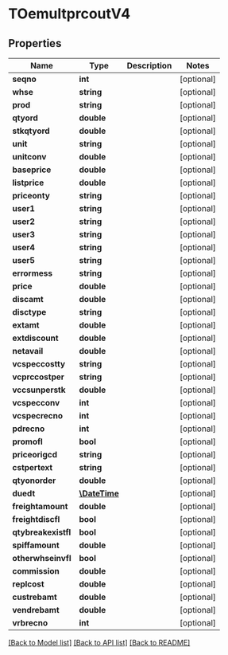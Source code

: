 # TOemultprcoutV4

## Properties
Name | Type | Description | Notes
------------ | ------------- | ------------- | -------------
**seqno** | **int** |  | [optional] 
**whse** | **string** |  | [optional] 
**prod** | **string** |  | [optional] 
**qtyord** | **double** |  | [optional] 
**stkqtyord** | **double** |  | [optional] 
**unit** | **string** |  | [optional] 
**unitconv** | **double** |  | [optional] 
**baseprice** | **double** |  | [optional] 
**listprice** | **double** |  | [optional] 
**priceonty** | **string** |  | [optional] 
**user1** | **string** |  | [optional] 
**user2** | **string** |  | [optional] 
**user3** | **string** |  | [optional] 
**user4** | **string** |  | [optional] 
**user5** | **string** |  | [optional] 
**errormess** | **string** |  | [optional] 
**price** | **double** |  | [optional] 
**discamt** | **double** |  | [optional] 
**disctype** | **string** |  | [optional] 
**extamt** | **double** |  | [optional] 
**extdiscount** | **double** |  | [optional] 
**netavail** | **double** |  | [optional] 
**vcspeccostty** | **string** |  | [optional] 
**vcprccostper** | **string** |  | [optional] 
**vccsunperstk** | **double** |  | [optional] 
**vcspecconv** | **int** |  | [optional] 
**vcspecrecno** | **int** |  | [optional] 
**pdrecno** | **int** |  | [optional] 
**promofl** | **bool** |  | [optional] 
**priceorigcd** | **string** |  | [optional] 
**cstpertext** | **string** |  | [optional] 
**qtyonorder** | **double** |  | [optional] 
**duedt** | [**\DateTime**](\DateTime.md) |  | [optional] 
**freightamount** | **double** |  | [optional] 
**freightdiscfl** | **bool** |  | [optional] 
**qtybreakexistfl** | **bool** |  | [optional] 
**spiffamount** | **double** |  | [optional] 
**otherwhseinvfl** | **bool** |  | [optional] 
**commission** | **double** |  | [optional] 
**replcost** | **double** |  | [optional] 
**custrebamt** | **double** |  | [optional] 
**vendrebamt** | **double** |  | [optional] 
**vrbrecno** | **int** |  | [optional] 

[[Back to Model list]](../README.md#documentation-for-models) [[Back to API list]](../README.md#documentation-for-api-endpoints) [[Back to README]](../README.md)



